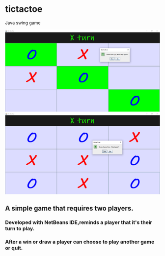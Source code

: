 # tictactoe
Java swing game

![alt text](win.png "Win")
![alt text](draw.png "Draw") 

## A simple game that requires two players. 

### Developed with NetBeans IDE,reminds a player that it's their turn to play. 
### After a win or draw a player can choose to play another game or quit. 
